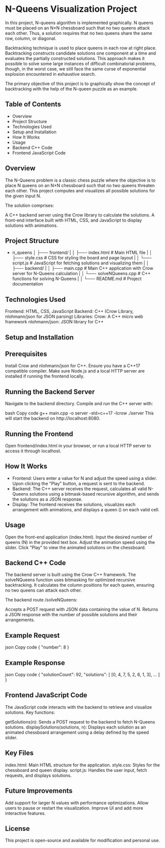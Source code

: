 # N-Queens Visualization Project
 In this project, N-queens algorithm is implemented graphically. N queens must be placed on an N×N chessboard such that no two queens attack each other. Thus, a solution requires that no two queens share the same row, column, or diagonal.

Backtracking technique is used to place queens in each row at right place. Backtracking constructs candidate solutions one component at a time and evaluates the partially constructed solutions. This approach makes it possible to solve some large instances of difficult combinatorial problems, though, in the worst case, we still face the same curse of exponential explosion encountered in exhaustive search.

The primary objective of this project is to graphically show the concept of backtracking with the help of the N-queen puzzle as an example.

## Table of Contents
- Overview
- Project Structure
- Technologies Used
- Setup and Installation
- How It Works
- Usage
- Backend C++ Code
- Frontend JavaScript Code

## Overview
The N-Queens problem is a classic chess puzzle where the objective is to place N queens on an N×N chessboard such that no two queens threaten each other. This project computes and visualizes all possible solutions for the given input N.

The solution comprises:

A C++ backend server using the Crow library to calculate the solutions.
A front-end interface built with HTML, CSS, and JavaScript to display solutions with animations.

## Project Structure

- n_queens
│ 
├──-  frontend/
|
│   ├──-  index.html              # Main HTML file
|
│   ├──- style.css               # CSS for styling the board and page layout
|
│   └──-  script.js               # JavaScript for fetching solutions and visualizing them
|
│
├──-  backend/
|
│   ├──-  main.cpp                # Main C++ application with Crow server for N-Queens calculation
|
│   └──- solveNQueens.cpp        # C++ functions for solving N-Queens
|
│
└──-  README.md                   # Project documentation

## Technologies Used
Frontend: HTML, CSS, JavaScript
Backend: C++ (Crow Library, nlohmann/json for JSON parsing)
Libraries:
Crow: A C++ micro web framework
nlohmann/json: JSON library for C++

## Setup and Installation
## Prerequisites
Install Crow and nlohmann/json for C++.
Ensure you have a C++17 compatible compiler.
Make sure Node.js and a local HTTP server are installed if running the frontend locally.

## Running the Backend Server
Navigate to the backend directory.
Compile and run the C++ server with:

bash
Copy code
g++ main.cpp -o server -std=c++17 -lcrow
./server
This will start the backend on http://localhost:8080.

## Running the Frontend
Open frontend/index.html in your browser, or run a local HTTP server to access it through localhost.

## How It Works
- Frontend: Users enter a value for N and adjust the speed using a slider. Upon clicking the "Play" button, a request is sent to the backend.
- Backend: The C++ server receives the request, calculates all valid N-Queens solutions using a bitmask-based recursive algorithm, and sends the solutions as a JSON response.
- Display: The frontend receives the solutions, visualizes each arrangement with animations, and displays a queen (<i class="fas fa-chess-queen"></i>) on each valid cell.

## Usage
Open the front-end application (index.html).
Input the desired number of queens (N) in the provided text box.
Adjust the animation speed using the slider.
Click "Play" to view the animated solutions on the chessboard.

## Backend C++ Code
The backend server is built using the Crow C++ framework. The solveNQueens function uses bitmasking for optimized recursive backtracking. It calculates the column positions for each queen, ensuring no two queens can attack each other.

The backend route /solveNQueens:

Accepts a POST request with JSON data containing the value of N.
Returns a JSON response with the number of possible solutions and their arrangements.

## Example Request
json
Copy code
{
    "number": 8
}

## Example Response
json
Copy code
{
    "solutionCount": 92,
    "solutions": [
        [0, 4, 7, 5, 2, 6, 1, 3],
        ...
    ]
}

## Frontend JavaScript Code
The JavaScript code interacts with the backend to retrieve and visualize solutions. Key functions:

getSolutions(n): Sends a POST request to the backend to fetch N-Queens solutions.
displaySolutions(solutions, n): Displays each solution as an animated chessboard arrangement using a delay defined by the speed slider.

## Key Files
index.html: Main HTML structure for the application.
style.css: Styles for the chessboard and queen display.
script.js: Handles the user input, fetch requests, and displays solutions.

## Future Improvements
Add support for larger N values with performance optimizations.
Allow users to pause or restart the visualization.
Improve UI and add more interactive features.

## License
This project is open-source and available for modification and personal use.
